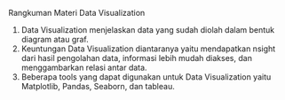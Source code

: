 Rangkuman Materi Data Visualization
1.	Data Visualization menjelaskan data yang sudah diolah dalam bentuk diagram atau graf.
2.	Keuntungan Data Visualization diantaranya yaitu mendapatkan nsight dari hasil pengolahan data, informasi lebih mudah diakses, dan menggambarkan relasi antar data.
3.	Beberapa tools yang dapat digunakan untuk Data Visualization yaitu Matplotlib, Pandas, Seaborn, dan tableau.
